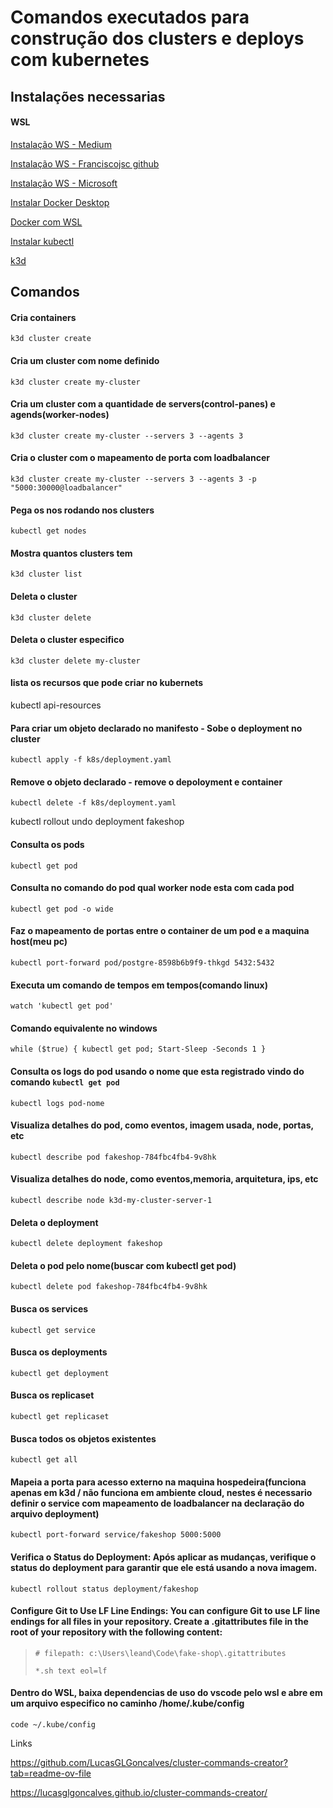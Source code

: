 # Comandos executados para construção dos clusters e deploys com kubernetes

## Instalações necessarias

#### WSL 

[Instalação WS - Medium](https://medium.com/@liu-qilong/a-complete-guide-to-setup-wsl-windows-subsystem-for-linux-4547e88b6cdb)

[Instalação WS - Franciscojsc github](https://gist.github.com/franciscojsc/127da118d12a0b83c064407c5e860d71)

[Instalação WS - Microsoft](https://learn.microsoft.com/en-us/windows/wsl/wsl-config#configure-global-options-with-wslconfig)

[Instalar Docker Desktop](https://docs.docker.com/desktop/setup/install/windows-install/)

[Docker com WSL](https://learn.microsoft.com/pt-br/windows/wsl/tutorials/wsl-containers)

[Instalar kubectl](https://kubernetes.io/docs/tasks/tools/install-kubectl-windows/)

[k3d](https://k3d.io/)

## Comandos

#### Cria containers
`k3d cluster create`

#### Cria um cluster com nome definido
`k3d cluster create my-cluster`

#### Cria um cluster com a quantidade de servers(control-panes) e agends(worker-nodes)
`k3d cluster create my-cluster --servers 3 --agents 3`

#### Cria o cluster com o mapeamento de porta com loadbalancer
`k3d cluster create my-cluster --servers 3 --agents 3 -p "5000:30000@loadbalancer"`

#### Pega os nos rodando nos clusters
`kubectl get nodes`

#### Mostra quantos clusters tem
`k3d cluster list`

#### Deleta o cluster
`k3d cluster delete`

#### Deleta o cluster especifico
`k3d cluster delete my-cluster`

#### lista os recursos que pode criar no kubernets
kubectl api-resources

#### Para criar um objeto declarado no manifesto - Sobe o deployment no cluster
`kubectl apply -f k8s/deployment.yaml`

#### Remove o objeto declarado - remove o depoloyment e container
`kubectl delete -f k8s/deployment.yaml`


kubectl rollout undo deployment fakeshop

#### Consulta os pods
`kubectl get pod`

#### Consulta no comando do pod qual worker node esta com cada pod
`kubectl get pod -o wide`

#### Faz o mapeamento de portas entre o container de um pod e a maquina host(meu pc)
`kubectl port-forward pod/postgre-8598b6b9f9-thkgd 5432:5432`

#### Executa um comando de tempos em tempos(comando linux)
`watch 'kubectl get pod'`

#### Comando equivalente no windows
`while ($true) { kubectl get pod; Start-Sleep -Seconds 1 }`

#### Consulta os logs do pod usando o nome que esta registrado vindo do comando `kubectl get pod`
`kubectl logs pod-nome`

#### Visualiza detalhes do pod, como eventos, imagem usada, node, portas, etc
`kubectl describe pod fakeshop-784fbc4fb4-9v8hk`

#### Visualiza detalhes do node, como eventos,memoria, arquitetura, ips, etc
`kubectl describe node k3d-my-cluster-server-1`

#### Deleta o deployment
`kubectl delete deployment fakeshop`

#### Deleta o pod pelo nome(buscar com kubectl get pod)
`kubectl delete pod fakeshop-784fbc4fb4-9v8hk`

#### Busca os services
`kubectl get service`

#### Busca os deployments
`kubectl get deployment`

#### Busca os replicaset
`kubectl get replicaset`

#### Busca todos os objetos existentes
`kubectl get all`

#### Mapeia a porta para acesso externo na maquina hospedeira(funciona apenas em k3d / não funciona em ambiente cloud, nestes é necessario definir o service com mapeamento de loadbalancer na declaração do arquivo deployment)
`kubectl port-forward service/fakeshop 5000:5000`



#### Verifica o Status do Deployment: Após aplicar as mudanças, verifique o status do deployment para garantir que ele está usando a nova imagem.
`kubectl rollout status deployment/fakeshop`

#### Configure Git to Use LF Line Endings: You can configure Git to use LF line endings for all files in your repository. Create a .gitattributes file in the root of your repository with the following content:
>`# filepath: c:\Users\leand\Code\fake-shop\.gitattributes`
>
>`*.sh text eol=lf`

#### Dentro do WSL, baixa dependencias de uso do vscode pelo wsl e abre em um arquivo especifico no caminho /home/.kube/config
`code ~/.kube/config`

Links


https://github.com/LucasGLGoncalves/cluster-commands-creator?tab=readme-ov-file

https://lucasglgoncalves.github.io/cluster-commands-creator/

